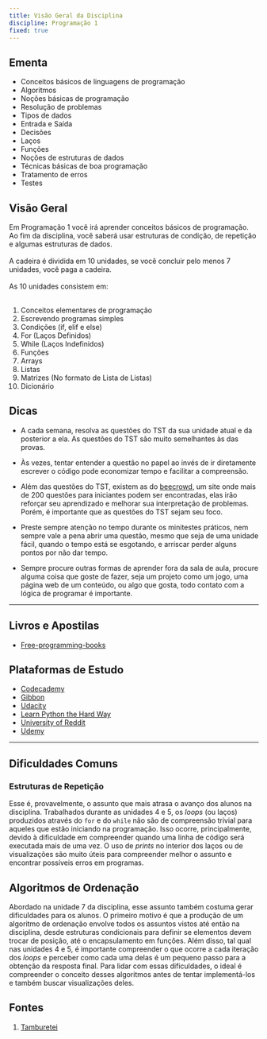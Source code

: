 ```yaml
---
title: Visão Geral da Disciplina
discipline: Programação 1
fixed: true
---
```

## Ementa

- Conceitos básicos de linguagens de programação
- Algoritmos
- Noções básicas de programação
- Resolução de problemas
- Tipos de dados
- Entrada e Saída
- Decisões 
- Laços
- Funções
- Noções de estruturas de dados
- Técnicas básicas de boa programação
- Tratamento de erros
- Testes

## Visão Geral

Em Programação 1 você irá aprender conceitos básicos de programação. Ao fim da disciplina, você saberá usar estruturas de condição, de repetição e algumas estruturas de dados.
<br><br>
A cadeira é dividida em 10 unidades, se você concluir pelo menos 7 unidades, você paga a cadeira.
<br><br>
As 10 unidades consistem em:
<br><br>
1. Conceitos elementares de programação
2. Escrevendo programas simples
3. Condições (if, elif e else)
4. For (Laços Definidos)
5. While (Laços Indefinidos)
6. Funções
7. Arrays
8. Listas
9. Matrizes (No formato de Lista de Listas)
10. Dicionário

## Dicas

- A cada semana, resolva as questões do TST da sua unidade atual e da posterior a ela. As questões do TST são muito semelhantes às das provas.

- Às vezes, tentar entender a questão no papel ao invés de ir diretamente escrever o código pode economizar tempo e facilitar a compreensão.

- Além das questões do TST, existem as do [beecrowd](https://www.beecrowd.com.br/judge/en/login), um site onde mais de 200 questões para iniciantes podem ser encontradas, elas irão reforçar seu aprendizado e melhorar sua interpretação de problemas. Porém, é importante que as questões do TST sejam seu foco.

- Preste sempre atenção no tempo durante os minitestes práticos, nem sempre vale a pena abrir uma questão, mesmo que seja de uma unidade fácil, quando o tempo está se esgotando, e arriscar perder alguns pontos por não dar tempo.

- Sempre procure outras formas de aprender fora da sala de aula, procure alguma coisa que goste de fazer, seja um projeto como um jogo, uma página web de um conteúdo, ou  algo que gosta, todo contato com a lógica de programar é importante. 

---
## Livros e Apostilas

- [Free-programming-books](https://github.com/EbookFoundation/free-programming-books/blob/master/free-programming-books-pt_BR.md#python)

## Plataformas de Estudo

- [Codecademy](http://www.codecademy.com/)
- [Gibbon](https://gibbon.co/topics/programming)
- [Udacity](https://br.udacity.com)
- [Learn Python the Hard Way](http://learnpythonthehardway.org/book/)
- [University of Reddit](http://ureddit.com/category/23442/computer-science)
- [Udemy](https://www.udemy.com/pt/)
---
## Dificuldades Comuns

### Estruturas de Repetição
Esse é, provavelmente, o assunto que mais atrasa o avanço dos alunos na disciplina. Trabalhados durante as unidades 4 e 5, os *loops* (ou laços) produzidos através do `for` e do `while` não são de compreensão trivial para aqueles que estão iniciando na programação. Isso ocorre, principalmente, devido à dificuldade em compreender quando uma linha de código será executada mais de uma vez. O uso de *prints* no interior dos laços ou de visualizações são muito úteis para compreender melhor o assunto e encontrar possíveis erros em programas.

## Algoritmos de Ordenação
Abordado na unidade 7 da disciplina, esse assunto também costuma gerar dificuldades para os alunos. O primeiro motivo é que a produção de um algoritmo de ordenação envolve todos os assuntos vistos até então na disciplina, desde estruturas condicionais para definir se elementos devem trocar de posição, até o encapsulamento em funções. Além disso, tal qual nas unidades 4 e 5, é importante compreender o que ocorre a cada iteração dos *loops* e perceber como cada uma delas é um pequeno passo para a obtenção da resposta final. Para lidar com essas dificuldades, o ideal é compreender o conceito desses algoritmos antes de tentar implementá-los e também buscar visualizações deles.

## Fontes 

1. <a href= "https://github.com/OpenDevUFCG/Tamburetei" target="_blank"> Tamburetei </a>
